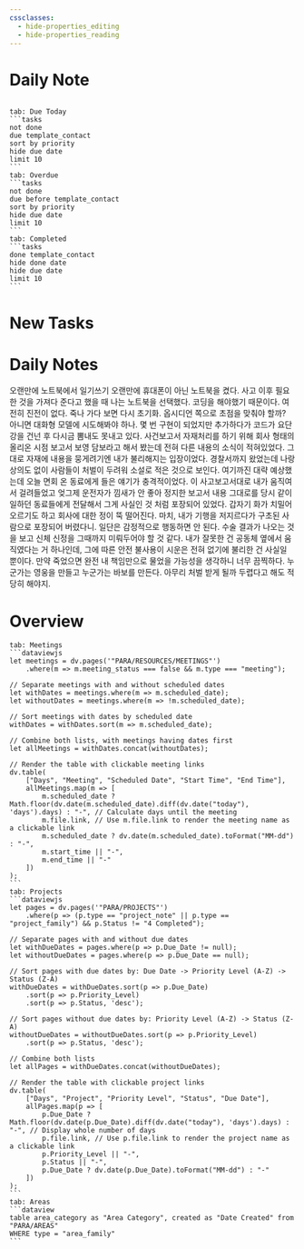 ```yaml
---
cssclasses:
  - hide-properties_editing
  - hide-properties_reading
---
```

# Daily Note
```calendar-nav
```
````tabs
tab: Due Today
```tasks
not done
due template_contact
sort by priority
hide due date
limit 10
```
tab: Overdue
```tasks 
not done 
due before template_contact
sort by priority
hide due date
limit 10
```
tab: Completed
```tasks
done template_contact
hide done date
hide due date
limit 10
```
````
# New Tasks


# Daily Notes

오랜만에 노트북에서 일기쓰기
오랜만에 휴대폰이 아닌 노트북을 켰다.
사고 이후 필요한 것을 가져다 준다고 했을 때 나는 노트북을 선택했다.
코딩을 해야했기 때문이다.
여전히 진전이 없다. 죽나 가다 보면 다시 초기화.
옵시디언 쪽으로 초점을 맞춰야 할까? 아니면 대화형 모델에 시도해봐야 하나.
몇 번 구현이 되었지만 추가하다가 코드가 요단강을 건넌 후 다시금 뽐내도 못내고 있다.
사건보고서
자재처리를 하기 위해 회사 형태의 올리온 시점 보고서 보영 담보라고 해서 봤는데 전혀 다른 내용의 소식이 적혀있었다.
그대로 자재에 내용을 뭉게려기엔 내가 불리해지는 입장이었다. 경찰서까지 왔었는데 나랑 상의도 없이 사람들이 처벌이 두려워 소설로 적은 것으로 보인다.
여기까진 대략 예상했는데 오늘 면회 온 동료에게 들은 얘기가 충격적이었다. 이 사고보고서대로 내가 움직여서 걸려들었고 엊그제 운전자가 낌새가 안 좋아 정지한 보고서 내용 그대로를 당시 같이 일하던 동료들에게 전달해서 그게 사실인 것 처럼 포장되어 있었다.
갑자기 화가 치밀어 오르기도 하고 회사에 대한 정이 뚝 떨어진다.
마치, 내가 기행을 저지르다가 구초된 사람으로 포장되어 버렸다니.
일단은 감정적으로 행동하면 안 된다.
수술 결과가 나오는 것을 보고 신체 신정을 그때까지 미뤄두어야 할 것 같다.
내가 잘못한 건 공동체 옆에서 움직였다는 거 하나인데,
그에 따른 안전 불사용이 시운은 전혀 없기에 불리한 건 사실일 뿐이다.
만약 죽었으면 완전 내 책임만으로 물었을 가능성을 생각하니 너무 끔찍하다.
누군가는 영웅을 만들고 누군가는 바보를 만든다.
아무리 처벌 받게 될까 두렵다고 해도 적당히 해야지.

# Overview

````tabs
tab: Meetings
```dataviewjs
let meetings = dv.pages('"PARA/RESOURCES/MEETINGS"')
    .where(m => m.meeting_status === false && m.type === "meeting");

// Separate meetings with and without scheduled dates
let withDates = meetings.where(m => m.scheduled_date);
let withoutDates = meetings.where(m => !m.scheduled_date);

// Sort meetings with dates by scheduled date
withDates = withDates.sort(m => m.scheduled_date);

// Combine both lists, with meetings having dates first
let allMeetings = withDates.concat(withoutDates);

// Render the table with clickable meeting links
dv.table(
    ["Days", "Meeting", "Scheduled Date", "Start Time", "End Time"],
    allMeetings.map(m => [
        m.scheduled_date ? Math.floor(dv.date(m.scheduled_date).diff(dv.date("today"), 'days').days) : "-", // Calculate days until the meeting
        m.file.link, // Use m.file.link to render the meeting name as a clickable link
        m.scheduled_date ? dv.date(m.scheduled_date).toFormat("MM-dd") : "-",
        m.start_time || "-",
        m.end_time || "-"
    ])
);
```
tab: Projects
```dataviewjs
let pages = dv.pages('"PARA/PROJECTS"')
    .where(p => (p.type == "project_note" || p.type == "project_family") && p.Status != "4 Completed");

// Separate pages with and without due dates
let withDueDates = pages.where(p => p.Due_Date != null);
let withoutDueDates = pages.where(p => p.Due_Date == null);

// Sort pages with due dates by: Due Date -> Priority Level (A-Z) -> Status (Z-A)
withDueDates = withDueDates.sort(p => p.Due_Date)
    .sort(p => p.Priority_Level)
    .sort(p => p.Status, 'desc');

// Sort pages without due dates by: Priority Level (A-Z) -> Status (Z-A)
withoutDueDates = withoutDueDates.sort(p => p.Priority_Level)
    .sort(p => p.Status, 'desc');

// Combine both lists
let allPages = withDueDates.concat(withoutDueDates);

// Render the table with clickable project links
dv.table(
    ["Days", "Project", "Priority Level", "Status", "Due Date"],
    allPages.map(p => [
        p.Due_Date ? Math.floor(dv.date(p.Due_Date).diff(dv.date("today"), 'days').days) : "-", // Display whole number of days
        p.file.link, // Use p.file.link to render the project name as a clickable link
        p.Priority_Level || "-",
        p.Status || "-",
        p.Due_Date ? dv.date(p.Due_Date).toFormat("MM-dd") : "-"
    ])
);
```
tab: Areas
```dataview
table area_category as "Area Category", created as "Date Created" from "PARA/AREAS"
WHERE type = "area_family"
```
````


